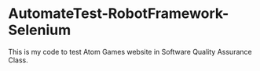 # AutomateTest-RobotFramework-Selenium
This is my code to test Atom Games website in Software Quality Assurance Class.
